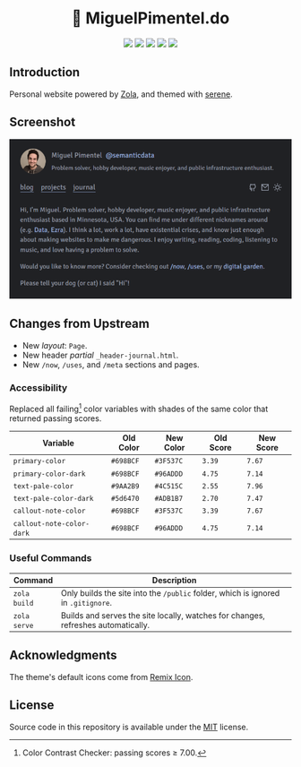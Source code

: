 <h1 align=center>📓 MiguelPimentel.do</h1>

<p align="center">
  <img src="https://img.shields.io/github/languages/code-size/semanticdata/semanticdata.github.io" />
  <img src="https://img.shields.io/github/repo-size/semanticdata/semanticdata.github.io" />
  <img src="https://img.shields.io/github/commit-activity/t/semanticdata/semanticdata.github.io" />
  <img src="https://img.shields.io/github/last-commit/semanticdata/semanticdata.github.io" />
  <img src="https://img.shields.io/website/https/miguelpimentel.do.svg" />
</p>

## Introduction

Personal website powered by [Zola](https://www.getzola.org/), and themed with [serene](https://github.com/isunjn/serene).

## Screenshot

![website screenshot](screenshot-1.png)

## Changes from Upstream

- New *layout*: `Page`.
- New header *partial* `_header-journal.html`.
- New `/now`, `/uses`, and `/meta` sections and pages.

### Accessibility

Replaced all failing[^1] color variables with shades of the same color that returned passing scores.

| Variable                  | Old Color | New Color | Old Score | New Score |
| ------------------------- | --------- | --------- | --------- | --------- |
| `primary-color`           | `#698BCF` | `#3F537C` | `3.39` | `7.67`    |
| `primary-color-dark`      | `#698BCF` | `#96ADDD` | `4.75` | `7.14`    |
| `text-pale-color`         | `#9AA2B9` | `#4C515C` | `2.55` | `7.96`    |
| `text-pale-color-dark`    | `#5d6470` | `#ADB1B7` | `2.70` | `7.47`    |
| `callout-note-color`      | `#698BCF` | `#3F537C` | `3.39` | `7.67`    |
| `callout-note-color-dark` | `#698BCF` | `#96ADDD` | `4.75` | `7.14`    |

### Useful Commands

| **Command**  | Description                                                                       |
| ------------ | --------------------------------------------------------------------------------- |
| `zola build` | Only builds the site into the `/public` folder, which is ignored in `.gitignore`. |
| `zola serve` | Builds and serves the site locally, watches for changes, refreshes automatically. |

## Acknowledgments

The theme's default icons come from [Remix Icon](https://remixicon.com/).

## License

Source code in this repository is available under the [MIT](LICENSE) license.

[^1]: Color Contrast Checker: passing scores ≥ 7.00.
